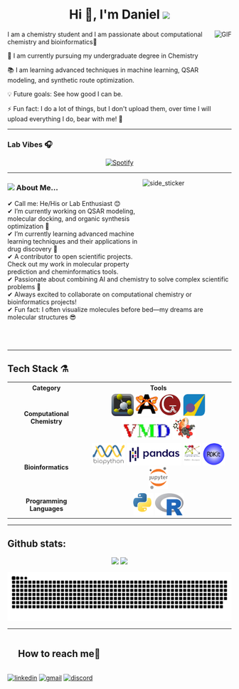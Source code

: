 <h1 align="center">Hi 👋, I'm Daniel <img height="40" src="https://emoji.gg/assets/emoji/7333-parrotdance.gif"></h1>

<img align="right" alt="GIF" height="160px" src="https://media.giphy.com/media/du3J3cXyzhj75IOgvA/giphy.gif" />

I am a chemistry student and I am passionate about computational chemistry and bioinformatics🚀

🔬 I am currently pursuing my undergraduate degree in Chemistry

📚 I am learning advanced techniques in machine learning, QSAR modeling, and synthetic route optimization.

💡 Future goals: See how good I can be.

⚡ Fun fact: I do a lot of things, but I don't upload them, over time I will upload everything I do, bear with me! 🎨



<hr>

### Lab Vibes 🎧

<div align="center">
  
[![Spotify](https://novatorem.bgstatic.vercel.app/api/spotify)](https://open.spotify.com/user/31x3tztmcuvckohx4wlmd2zcy6ii?si=75998825e0184da5)

</div>

<hr>

<img align="right" width=200px height=200px alt="side_sticker" src="https://media.giphy.com/media/TEnXkcsHrP4YedChhA/giphy.gif" />  

### <img src="https://media.giphy.com/media/iY8CRBdQXODJSCERIr/giphy.gif" width="30px"> About Me...

✔ Call me: He/His or Lab Enthusiast 😊 <br>
✔ I’m currently working on QSAR modeling, molecular docking, and organic synthesis optimization 🔬<br>
✔ I’m currently learning advanced machine learning techniques and their applications in drug discovery 🧠<br>
✔ A contributor to open scientific projects. Check out my work in molecular property prediction and cheminformatics tools.<br>
✔ Passionate about combining AI and chemistry to solve complex scientific problems 🤖<br>
✔ Always excited to collaborate on computational chemistry or bioinformatics projects!<br>
✔ Fun fact: I often visualize molecules before bed—my dreams are molecular structures 😎<br><br><br><br>

  <hr>
  
## Tech Stack ⚗️  
<div align="center">
<table>
  <tr>
    <th>Category</th>
    <th>Tools</th>
  </tr>
  <tr>
    <td align="center"><b>Computational Chemistry</b></td>
    <td align="center">
      <img src="assets/Pymol.png" alt="PyMOL" height="50px"/>  
      <img src="assets/Avogadro.png" alt="Avogadro" height="50px"/>  
      <img src="assets/Gaussian.png" alt="Gaussian" height="50px"/>  
      <img src="assets/MOE.png" alt="MOE" height="50px"/>  
      <img src="assets/VMD.png" alt="VMD" height="50px"/>  
      <img src="assets/OpenBabel.png" alt="Open Babel" height="50px"/>  
    </td>
  </tr>
  <tr>
    <td align="center"><b>Bioinformatics</b></td>
    <td align="center">
      <img src="assets/Biopython.png" alt="Biopython" height="50px"/>  
      <img src="assets/pandas.png" alt="Pandas" height="50px"/>  
      <img src="assets/Padel.png" alt="PaDEL" height="50px"/>  
      <img src="assets/RDKit.png" alt="RDKit" height="50px"/>  
      <img src="assets/Jupyter.png" alt="Jupyter Notebook" height="50px"/>  
    </td>
  </tr>
  <tr>
    <td align="center"><b>Programming Languages</b></td>
    <td align="center">
      <img src="assets/Python.png" alt="Python" height="50px"/>  
      <img src="assets/R.png" alt="R" height="50px"/>  
    </td>
  </tr>
</table>
</div>

<hr>

<h2>Github stats:</h2> 

  <div align="center">
    
[![](https://github-readme-stats.vercel.app/api?username=XxAragon120xX&show_icons=true&theme=tokyonight&hide_border=true&locale=en)](https://github.com/XxAragon120xX)
[![](https://github-readme-streak-stats.herokuapp.com/?user=XxAragon120xX&theme=material-palenight)](https://github.com/XxAragon120xX)
</div>

<p align="center">
  <img  src="https://raw.githubusercontent.com/Elanza-48/Elanza-48/main/resources/img/github-contribution-grid-snake.svg"
    alt="example" />
</p>

 </div>


<hr>
  
  <div id="user-content-toc">
    <ul align="left">
      <summary><h2 style="display: inline-block">How to reach me🤝</h2></summary>
    </ul>
    
  <div align="center">
  <!--icons and links-->
  <p align="left">
  <a href="https://www.linkedin.com/in/daniel-aragon-giraldo-2bb415344/" target="blank"><img align="center" src="https://user-images.githubusercontent.com/88904952/234979284-68c11d7f-1acc-4f0c-ac78-044e1037d7b0.png" alt="linkedin" height="50" width="50" /></a>
 <a href="mailto:danielaragon120@gmail.com" target="blank"><img align="center" src="https://github.com/Mo-Alsehli/Mo-Alsehli/assets/98949843/6d935082-a6bb-4f5d-be13-87b821d8421c" alt="gmail" height="50" width="50"  /></a>
<a href="https://discordapp.com/users/501622394448904204" target="blank"><img align="center" src="https://user-images.githubusercontent.com/88904952/234982627-019fd336-6248-453c-9b05-97c13fd1d207.png" alt="discord" height="50" width="50" /></a>
  </p>
  </div>

